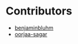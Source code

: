 # Contributors

* [benjaminbluhm](https://github.com/benjaminbluhm)
* [oorjaa-sagar](https://github.com/oorjaa-sagar)
